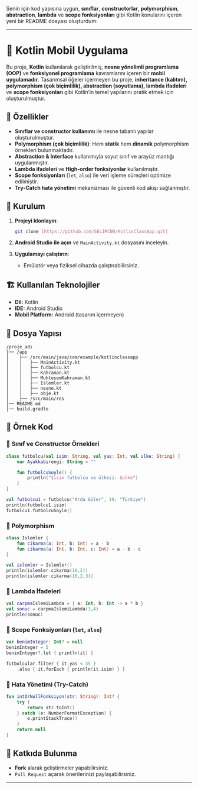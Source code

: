 Senin için kod yapısına uygun, **sınıflar**, **constructorlar**, **polymorphism**, **abstraction**, **lambda** ve **scope fonksiyonları** gibi Kotlin konularını içeren yeni bir README dosyası oluşturdum:

---

# 📱 Kotlin Mobil Uygulama 

Bu proje, **Kotlin** kullanılarak geliştirilmiş, **nesne yönelimli programlama (OOP)** ve **fonksiyonel programlama** kavramlarını içeren bir **mobil uygulamadır**. Tasarımsal öğeler içermeyen bu proje, **inheritance (kalıtım), polymorphism (çok biçimlilik), abstraction (soyutlama), lambda ifadeleri** ve **scope fonksiyonları** gibi Kotlin’in temel yapılarını pratik etmek için oluşturulmuştur.

## 🚀 Özellikler

- **Sınıflar ve constructor kullanımı** ile nesne tabanlı yapılar oluşturulmuştur.
- **Polymorphism (çok biçimlilik)**: Hem **statik** hem **dinamik** polymorphism örnekleri bulunmaktadır.
- **Abstraction & Interface** kullanımıyla soyut sınıf ve arayüz mantığı uygulanmıştır.
- **Lambda ifadeleri** ve **High-order fonksiyonlar** kullanılmıştır.
- **Scope fonksiyonları** (`let`, `also`) ile veri işleme süreçleri optimize edilmiştir.
- **Try-Catch hata yönetimi** mekanizması ile güvenli kod akışı sağlanmıştır.

## 🔧 Kurulum 

1. **Projeyi klonlayın**:
   ```bash
   git clone [https://github.com/SELIMCNR/KotlinClassApp.git]
   ```

2. **Android Studio ile açın** ve `MainActivity.kt` dosyasını inceleyin.

3. **Uygulamayı çalıştırın**:
   - Emülatör veya fiziksel cihazda çalıştırabilirsiniz.

## 🏗️ Kullanılan Teknolojiler

- **Dil:** Kotlin
- **IDE:** Android Studio
- **Mobil Platform:** Android (tasarım içermeyen)

## 📂 Dosya Yapısı

```
/proje_adı
│── /app
│    ├── /src/main/java/com/example/kotlinclassapp
│    │   ├── MainActivity.kt
│    │   ├── futbolcu.kt
│    │   ├── Kahraman.kt
│    │   ├── MuhtesemKahraman.kt
│    │   ├── Islemler.kt
│    │   ├── nesne.kt
│    │   ├── obje.kt
│    ├── /src/main/res
│── README.md
│── build.gradle
```

## 📝 Örnek Kod

### 🔹 **Sınıf ve Constructor Örnekleri**
```kotlin
class futbolcu(val isim: String, val yas: Int, val ulke: String) {
    var Ayakkabırengi: String = ""

    fun futbolcuSoyle() {
        println("$isim futbolcu ve ülkesi: $ulke")
    }
}
```
```kotlin
val futbolcu1 = futbolcu("Arda Güler", 19, "Türkiye")
println(futbolcu1.isim)
futbolcu1.futbolcuSoyle()
```

### 🔹 **Polymorphism**
```kotlin
class Islemler {
    fun cikarma(a: Int, b: Int) = a - b
    fun cikarma(a: Int, b: Int, c: Int) = a - b - c
}
```
```kotlin
val islemler = Islemler()
println(islemler.cikarma(10,2))
println(islemler.cikarma(10,2,3))
```

### 🔹 **Lambda İfadeleri**
```kotlin
val carpmaİslemiLambda = { a: Int, b: Int -> a * b }
val sonuc = carpmaİslemiLambda(3,4)
println(sonuc)
```

### 🔹 **Scope Fonksiyonları (`let`, `also`)**
```kotlin
var benimInteger: Int? = null
benimInteger = 5
benimInteger?.let { println(it) }
```
```kotlin
futbolcular.filter { it.yas < 35 }
    .also { it.forEach { println(it.isim) } }
```

### 🔹 **Hata Yönetimi (Try-Catch)**
```kotlin
fun intOrNullFonksiyon(str: String): Int? {
    try {
        return str.toInt()
    } catch (e: NumberFormatException) {
        e.printStackTrace()
    }
    return null
}
```

## 📌 Katkıda Bulunma

- **Fork** alarak geliştirmeler yapabilirsiniz.
- `Pull Request` açarak önerilerinizi paylaşabilirsiniz.

---

